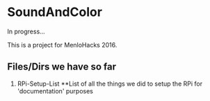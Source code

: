 # SoundAndColor
In progress...

This is a project for MenloHacks 2016.

## Files/Dirs we have so far ##
1. RPi-Setup-List
	**List of all the things we did to setup the RPi for 'documentation' purposes
